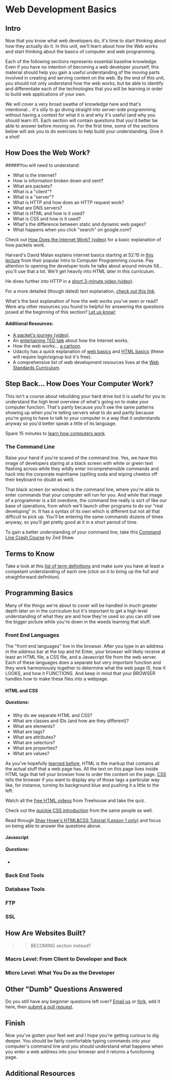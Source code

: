 # Web Development Basics

## Intro

Now that you know what web developers do, it's time to start thinking about how they actually do it.  In this unit, we'll learn about how the Web works and start thinking about the basics of computer and web programming.  

Each of the following sections represents essential baseline knowledge.  Even if you have no intention of becoming a web developer yourself, this material should help you gain a useful understanding of the moving parts involved in creating and serving content on the web.  By the end of this unit, you should not only understand how the web works, but be able to identify and differentiate each of the technologies that you will be learning in order to build web applications of your own.

We will cover a very broad swathe of knowledge here and that's intentional... it's silly to go diving straight into server-side programming without having a context for what it is and why it's useful (and why you should learn it!).  Each section will contain questions that you'd better be able to answer before moving on.  For the first time, some of the sections below will ask you to do exercises to help build your understanding.  Give it a shot!

## How Does the Web Work?

#####You will need to understand:
* What is the internet?
* How is information broken down and sent?
* What are packets?
* What is a "client"?
* What is a "server"?
* What is HTTP and how does an HTTP request work?
* What are DNS servers?
* What is HTML and how is it used?
* What is CSS and how is it used?
* What's the difference between static and dynamic web pages?
* What happens when you click "search" on google.com?


Check out [How Does the Internet Work? (video)](http://www.youtube.com/watch?v=oj7A2YDgIWE) for a basic explanation of how packets work.

Harvard's David Malan explains internet basics starting at 52:15 in [this lecture](http://cs50.tv/2012/fall/lectures/7/week7m-720p.mp4) from their popular Intro to Computer Programming course.  Pay attention to opening the developer tools he talks about around minute 58... you'll use that a lot.  We'll get heavily into HTML later in this curriculum.

He dives further into HTTP in a [short 3-minute video (video)](http://cs50.tv/2012/fall/shorts/http/http-720p.mp4).

For a more detailed (though dated) text explanation, [check out this link](http://www.garshol.priv.no/download/text/http-tut.html).

What's the best explanation of how the web works you've seen or read?  Were any other resources you found to helpful for answering the questions posed at the beginning of this section? [Let us know!](mailto:curriculum@theodinproject.com)

#### Additional Resources:
* [A packet's journey (video)](http://www.youtube.com/watch?v=WwyJGzZmBe8).
* An [entertaining TED talk](http://www.ted.com/talks/jonathan_zittrain_the_web_is_a_random_act_of_kindness.html) about how the Internet works.
* How the web works... [a cartoon](http://landofthefreeish.com/pics/how-the-internet-works/).
* Udacity has a quick explanation of [web basics](https://www.udacity.com/course/viewer#!/c-cs253/l-48737165/e-48230539/m-48742046) and [HTML basics](https://www.udacity.com/course/viewer#!/c-cs253/l-48737165/m-48724340) (these will require login/signup but it's free).
* A comprehensive list of web development resources lives at the [Web Standards Curriculum](http://www.w3.org/wiki/Web_Standards_Curriculum).


## Step Back... How Does Your Computer Work?

This isn't a course about rebuilding your hard drive but it is useful for you to understand the high level overview of what's going on to make your computer function.  That's partly because you'll see the same patterns showing up when you're telling servers what to do and partly because you're going to have to talk to your computer in a way that it understands anyway so you'd better speak a little of its language.

Spare 15 minutes to [learn how computers work](http://www.youtube.com/watch?v=WIDzNyfVVg0).

### The Command Line

Raise your hand if you're scared of the command line.  Yes, we have this image of developers staring at a black screen with white or green text flashing across while they wildly enter incomprehensible commands and hack into the corporate mainframe (spilling soda and wiping cheetos off their keyboard no doubt as well).  

That black screen (or window) is the command line, where you're able to enter commands that your computer will run for you.  And while that image of a programmer is a bit overdone, the command line really is sort of like our base of operations, from which we'll launch other programs to do our "real developing" in.  It has a syntax of its own which is different but not all that difficult to pick up.  You'll be entering the same commands dozens of times anyway, so you'll get pretty good at it in a short period of time.

To gain a better understanding of your command line, take this [Command Line Crash Course](http://cli.learncodethehardway.org/book/) by Zed Shaw.

## Terms to Know

Take a look at this [list of term definitions](http://prework.flatironschool.com/#terms) and make sure you have at least a competant understanding of each one (click on it to bring up the full and straighforward definition).

## Programming Basics

Many of the things we're about to cover will be handled in much greater depth later on in the curriculum but it's important to get a high level understanding of what they are and how they're used so you can still see the bigger picture while you're down in the weeds learning that stuff.

### Front End Languages

The "front end languages" live in the browser.  After you type in an address in the address bar at the top and hit Enter, your browser will likely receive at least an HTML file, a CSS file, and a Javascript file from the web server.  Each of these languages does a separate but very important function and they work harmoniously together to determine what the web page IS, how it LOOKS, and how it FUNCTIONS.  And keep in mind that your BROWSER handles how to make these files into a webpage.

#### HTML and CSS

##### Questions:
* Why do we separate HTML and CSS?
* What are classes and IDs (and how are they different)?
* What are elements?
* What are tags?
* What are attributes?
* What are selectors?
* What are properties?
* What are values?

As you've hopefully [learned before](http://www.skillcrush.com/terms/html.html), HTML is the markup that contains all the actual stuff that a web page has.  All the text on this page lives inside HTML tags that tell your browser how to order the content on the page.  [CSS](http://www.skillcrush.com/terms/css.html) tells the browser if you want to display any of those tags a particular way like, for instance, turning its background blue and pushing it a little to the left.

Watch all the [free HTML videos](http://teamtreehouse.com/library/websites/html/introduction) from Treehouse and take the quiz. 

Check out the [quickie CSS introduction](http://teamtreehouse.com/library/websites/build-a-simple-website/website-basics/introduction-to-css) from the same people as well.

Read through [Shay Howe's HTML&CSS Tutorial (Lesson 1 only)](http://learn.shayhowe.com/html-css/terminology-syntax-intro) and focus on being able to answer the questions above.


#### Javascript

##### Questions:
* 



### Back End Tools

### Database Tools

### FTP

### SSL

## How Are Websites Built?
>> BECOMING section instead?

### Macro Level: From Client to Developer and Back

### Micro Level: What You Do as the Developer

## Other "Dumb" Questions Answered

Do you still have any beginner questions left over? [Email us](mailto:curriculum@theodinproject.com) or [fork](https://help.github.com/articles/fork-a-repo), add it here, then [submit a pull request](https://help.github.com/articles/using-pull-requests).

## Finish

Now you've gotten your feet wet and I hope you're getting curious to dig deeper.  You should be fairly comfortable typing commands into your computer's command line and you should understand what happens when you enter a web address into your browser and it returns a functioning page.  

## Additional Resources